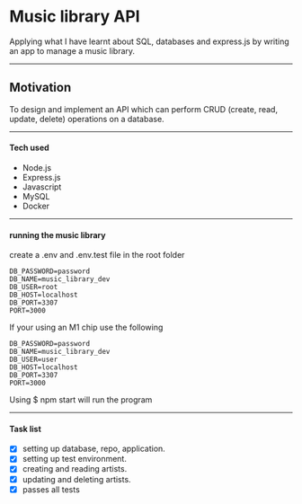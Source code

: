 # Music library API

Applying what I have learnt about SQL, databases and express.js by writing an app to manage a music library.

---

## Motivation

To design and implement an API which can perform CRUD (create, read, update, delete) operations on a database.

---

#### Tech used

- Node.js
- Express.js
- Javascript
- MySQL
- Docker

---

#### running the music library

create a .env and .env.test file in the root folder

```
DB_PASSWORD=password
DB_NAME=music_library_dev
DB_USER=root
DB_HOST=localhost
DB_PORT=3307
PORT=3000
```

If your using an M1 chip use the following 
```
DB_PASSWORD=password
DB_NAME=music_library_dev
DB_USER=user
DB_HOST=localhost
DB_PORT=3307
PORT=3000
```
Using $ npm start
will run the program

---

#### Task list

- [x] setting up database, repo, application.
- [x] setting up test environment.
- [x] creating and reading artists.
- [x] updating and deleting artists.
- [x] passes all tests
